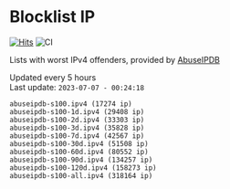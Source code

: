 # Blocklist IP

[![Hits](https://hits.seeyoufarm.com/api/count/incr/badge.svg?url=https%3A%2F%2Fgithub.com%2Fborestad%2Fblocklist-ip%2F&count_bg=%2379C83D&title_bg=%23555555&icon=&icon_color=%23E7E7E7&title=hits&edge_flat=false)](https://hits.seeyoufarm.com)  ![CI](https://img.shields.io/github/workflow/status/borestad/blocklist-ip/CI?style=flat-square)

Lists with worst IPv4 offenders, provided by [AbuseIPDB](https://www.abuseipdb.com/)

<!-- FOOTER-PLACEHOLDER -->
Updated every 5 hours<br>
Last update: `2023-07-07 - 00:24:18`
```
abuseipdb-s100.ipv4 (17274 ip)
abuseipdb-s100-1d.ipv4 (29408 ip)
abuseipdb-s100-2d.ipv4 (33303 ip)
abuseipdb-s100-3d.ipv4 (35828 ip)
abuseipdb-s100-7d.ipv4 (42567 ip)
abuseipdb-s100-30d.ipv4 (51508 ip)
abuseipdb-s100-60d.ipv4 (80552 ip)
abuseipdb-s100-90d.ipv4 (134257 ip)
abuseipdb-s100-120d.ipv4 (158273 ip)
abuseipdb-s100-all.ipv4 (318164 ip)
```
